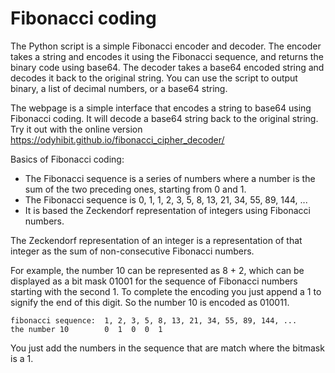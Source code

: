 # Fibonacci coding 

The Python script is a simple Fibonacci encoder and decoder. The encoder takes a string and encodes it using the Fibonacci sequence, and returns the binary code using base64. The decoder takes a base64 encoded string and decodes it back to the original string.
You can use the script to output binary, a list of decimal numbers, or a base64 string.

The webpage is a simple interface that encodes a string to base64 using Fibonacci coding.
It will decode a base64 string back to the original string.
Try it out with the online version https://odyhibit.github.io/fibonacci_cipher_decoder/

Basics of Fibonacci coding:
- The Fibonacci sequence is a series of numbers where a number is the sum of the two preceding ones, starting from 0 and 1.
- The Fibonacci sequence is 0, 1, 1, 2, 3, 5, 8, 13, 21, 34, 55, 89, 144, ...
- It is based the Zeckendorf representation of integers using Fibonacci numbers.

The Zeckendorf representation of an integer is a representation of that integer as the sum of non-consecutive Fibonacci numbers.

For example, the number 10 can be represented as 8 + 2, which can be displayed as a bit mask 01001 for the sequence of Fibonacci numbers starting with the second 1. To complete the encoding you just append a 1 to signify the end of this digit.
So the number 10 is encoded as 010011.

```plaintext
fibonacci sequence:  1, 2, 3, 5, 8, 13, 21, 34, 55, 89, 144, ...
the number 10        0  1  0  0  1  
```
You just add the numbers in the sequence that are match where the bitmask is a 1.

